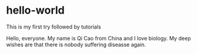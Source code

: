# hello-world
This is my first try followed by tutorials

Hello, everyone. My name is Qi Cao from China and I love biology. My deep wishes are that there is nobody suffering diseasse again. 
